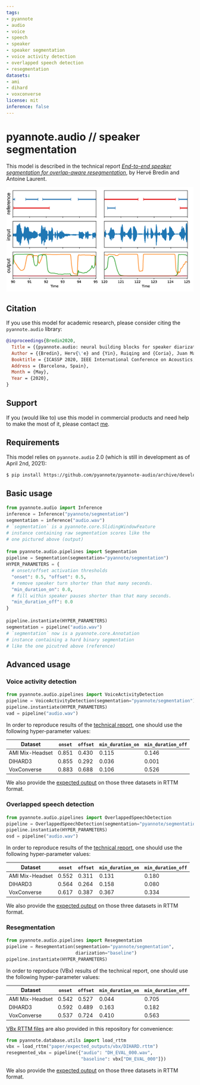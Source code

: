 ```yaml
---
tags:
- pyannote
- audio
- voice
- speech
- speaker
- speaker segmentation
- voice activity detection
- overlapped speech detection
- resegmentation
datasets:
- ami
- dihard
- voxconverse
license: mit
inference: false
---
```


# pyannote.audio // speaker segmentation

This model is described in the technical report *[End-to-end speaker segmentation for overlap-aware resegmentation](paper/report.pdf)*, by Hervé Bredin and Antoine Laurent.

![Example](example.png)

## Citation

If you use this model for academic research, please consider citing the `pyannote.audio` library:

```bibtex
@inproceedings{Bredin2020,
  Title = {{pyannote.audio: neural building blocks for speaker diarization}},
  Author = {{Bredin}, Herv{\'e} and {Yin}, Ruiqing and {Coria}, Juan Manuel and {Gelly}, Gregory and {Korshunov}, Pavel and {Lavechin}, Marvin and {Fustes}, Diego and {Titeux}, Hadrien and {Bouaziz}, Wassim and {Gill}, Marie-Philippe},
  Booktitle = {ICASSP 2020, IEEE International Conference on Acoustics, Speech, and Signal Processing},
  Address = {Barcelona, Spain},
  Month = {May},
  Year = {2020},
}
```

## Support

If you (would like to) use this model in commercial products and need help to make the most of it, please contact [me](mailto:herve@niderb.fr).

## Requirements

This model relies on `pyannote.audio` 2.0 (which is still in development as of April 2nd, 2021):

```bash
$ pip install https://github.com/pyannote/pyannote-audio/archive/develop.zip
```

## Basic usage

```python
from pyannote.audio import Inference
inference = Inference("pyannote/segmentation")
segmentation = inference("audio.wav")
# `segmentation` is a pyannote.core.SlidingWindowFeature
# instance containing raw segmentation scores like the 
# one pictured above (output)

from pyannote.audio.pipelines import Segmentation
pipeline = Segmentation(segmentation="pyannote/segmentation")
HYPER_PARAMETERS = {
  # onset/offset activation thresholds
  "onset": 0.5, "offset": 0.5,
  # remove speaker turn shorter than that many seconds.
  "min_duration_on": 0.0,
  # fill within speaker pauses shorter than that many seconds.
  "min_duration_off": 0.0
}

pipeline.instantiate(HYPER_PARAMETERS)
segmentation = pipeline("audio.wav")
# `segmentation` now is a pyannote.core.Annotation
# instance containing a hard binary segmentation 
# like the one picutred above (reference)
```


## Advanced usage

### Voice activity detection

```python
from pyannote.audio.pipelines import VoiceActivityDetection
pipeline = VoiceActivityDetection(segmentation="pyannote/segmentation")
pipeline.instantiate(HYPER_PARAMETERS)
vad = pipeline("audio.wav")
```

In order to reproduce results of the [technical report](paper/report.pdf), one should use the following hyper-parameter values:

Dataset         | `onset` | `offset` | `min_duration_on` | `min_duration_off`
----------------|---------|----------|-------------------|-------------------
AMI Mix-Headset | 0.851   | 0.430    | 0.115             | 0.146
DIHARD3         | 0.855   | 0.292    | 0.036             | 0.001
VoxConverse     | 0.883   | 0.688    | 0.106             | 0.526

We also provide the [expected output](paper/expected_outputs/vad) on those three datasets in RTTM format.

### Overlapped speech detection

```python
from pyannote.audio.pipelines import OverlappedSpeechDetection
pipeline = OverlappedSpeechDetection(segmentation="pyannote/segmentation")
pipeline.instantiate(HYPER_PARAMETERS)
osd = pipeline("audio.wav")
```

In order to reproduce results of the [technical report](paper/report.pdf), one should use the following hyper-parameter values:

Dataset         | `onset` | `offset` | `min_duration_on` | `min_duration_off`
----------------|---------|----------|-------------------|-------------------
AMI Mix-Headset | 0.552   | 0.311    | 0.131             | 0.180
DIHARD3         | 0.564   | 0.264    | 0.158             | 0.080
VoxConverse     | 0.617   | 0.387    | 0.367             | 0.334

We also provide the [expected output](paper/expected_outputs/osd) on those three datasets in RTTM format.

### Resegmentation

```python
from pyannote.audio.pipelines import Resegmentation
pipeline = Resegmentation(segmentation="pyannote/segmentation", 
                          diarization="baseline")
pipeline.instantiate(HYPER_PARAMETERS)
```

In order to reproduce (VBx) results of the technical report, one should use the following hyper-parameter values:

Dataset         | `onset` | `offset` | `min_duration_on` | `min_duration_off`
----------------|---------|----------|-------------------|-------------------
AMI Mix-Headset | 0.542   | 0.527    | 0.044             | 0.705
DIHARD3         | 0.592   | 0.489    | 0.163             | 0.182
VoxConverse     | 0.537   | 0.724    | 0.410             | 0.563



[VBx RTTM files](paper/expected_outputs/vbx) are also provided in this repository for convenience:

```python
from pyannote.database.utils import load_rttm
vbx = load_rttm("paper/expected_outputs/vbx/DIHARD.rttm")
resegmented_vbx = pipeline({"audio": "DH_EVAL_000.wav", 
                            "baseline": vbx["DH_EVAL_000"]})
```


We also provide the [expected output](paper/expected_outputs/rsg) on those three datasets in RTTM format.

